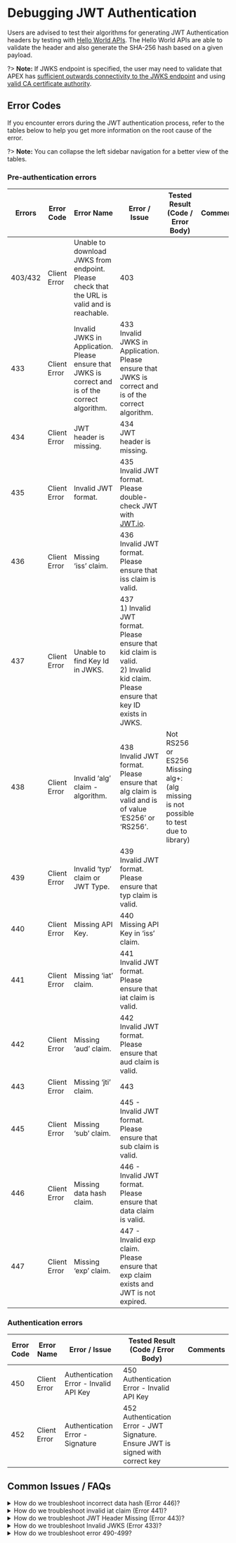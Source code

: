 # Debugging JWT Authentication

Users are advised to test their algorithms for generating JWT Authentication headers by testing with [Hello World APIs](sections/auth/jwt-hello-world.md). The Hello World APIs are able to validate the header and also generate the SHA-256 hash based on a given payload.

?> **Note:** If JWKS endpoint is specified, the user may need to validate that APEX has [sufficient outwards connectivity to the JWKS endpoint](sections/troubleshooting/network) and using [valid CA certificate authority](sections/faqs/trusted-cert-authorities).

## Error Codes

If you encounter errors during the JWT authentication process, refer to the tables below to help you get more information on the root cause of the error.

?> **Note:** You can collapse the left sidebar navigation for a better view of the tables.

### Pre-authentication errors

| Errors| Error Code | Error Name | Error / Issue | Tested Result (Code / Error Body) | Comments |
|---|---|---|---|---|---|
| 403/432 | Client Error | Unable to download JWKS from endpoint. Please check that the URL is valid and is reachable. | 403 | |
| 433 | Client Error | Invalid JWKS in Application. Please ensure that JWKS is correct and is of the correct algorithm. | 433<br>Invalid JWKS in Application. Please ensure that JWKS is correct and is of the correct algorithm. | |
| 434 | Client Error | JWT header is missing. | 434<br>JWT header is missing. | |
| 435 | Client Error | Invalid JWT format. | 435<br>Invalid JWT format. Please double-check JWT with [JWT.io](https://jwt.io/). | |
| 436 | Client Error | Missing ‘iss’ claim. | 436<br>Invalid JWT format. Please ensure that iss claim is valid. | |
| 437 | Client Error | Unable to find Key Id in JWKS. | 437<br>1) Invalid JWT format. Please ensure that kid claim is valid.<br>2) Invalid kid claim. Please ensure that key ID exists in JWKS. | |
| 438 | Client Error | Invalid ‘alg’ claim - algorithm. | 438<br>Invalid JWT format. Please ensure that alg claim is valid and is of value ‘ES256’ or ‘RS256’. | Not RS256 or ES256<br>Missing alg+: (alg missing is not possible to test due to library) |
| 439 | Client Error | Invalid ‘typ’ claim or JWT Type. | 439<br>Invalid JWT format. Please ensure that typ claim is valid. | |
| 440 | Client Error | Missing API Key. | 440<br>Missing API Key in ‘iss’ claim. | |
| 441 | Client Error | Missing ‘iat’ claim. | 441<br>Invalid JWT format. Please ensure that iat claim is valid. | |
| 442 | Client Error | Missing ‘aud’ claim. | 442<br>Invalid JWT format. Please ensure that aud claim is valid. | |
| 443 | Client Error | Missing ‘jti’ claim. | 443 | |
| 445 | Client Error | Missing ‘sub’ claim. | 445 - Invalid JWT format. Please ensure that sub claim is valid. | |
| 446 | Client Error | Missing data hash claim. | 446 - Invalid JWT format. Please ensure that data claim is valid. | |
| 447 | Client Error | Missing ‘exp’ claim. | 447 - Invalid exp claim. Please ensure that exp claim exists and JWT is not expired. | 

### Authentication errors

| Error Code | Error Name | Error / Issue | Tested Result (Code / Error Body) | Comments |
|---|---|---|---|---|
| 450 | Client Error | Authentication Error - Invalid API Key | 450 Authentication Error - Invalid API Key | |
| 452 | Client Error | Authentication Error - Signature | 452 Authentication Error - JWT Signature. Ensure JWT is signed with correct key | |

## Common Issues / FAQs

<details>
<summary>How do we troubleshoot incorrect data hash (Error 446)?</summary>

Error 446 may mean that your data hash of your body is incorrect. Ensure that your data is [formatted correctly](sections/auth/jwt-auth?#apex-standardized-json-payload) (generally without spaces and carriage returns/new lines) and do test your hash values with [Hello World APIs](sections/auth/jwt-hello-world#sha-256-generator) /helloworld/sha256 with x-apex-returncontent and seeing the return value of x-apex-hash and the content returned.

If you are using SOAP and are still having this error, do contact open a case with APEX.
</details>

<details>
<summary>How do we troubleshoot invalid iat claim (Error 441)?</summary>

This could be due to the "iat" issued at time claim, which is in the future compared to date/time of APEX.

There could be time skew at the Consumer's server/application causing it to be earlier than universal NTP servers, hence the Consumer server needs to be checked that it is synced correctly to global NTP clocks.
</details>

<details>
<summary>How do we troubleshoot JWT Header Missing (Error 443)?</summary>

The JWT header is not reaching APEX. Do register a new backend by going to this URL https://webhook.site and with the registered backend (eg. https://webhook.site/123456-1234-1234-1234-1234567890), use your application to call this. From your registered URL, you will be able to see if the header x-apex-jwt is indeed reaching the backend.
</details>

<details>
<summary>How do we troubleshoot Invalid JWKS (Error 433)?</summary>

Do check that the JWKS is formatted correct in JSON (use only double quotes, key values need to be double-quoted, curly brackets and square brackets are correct).
Also, do ensure that the JWKs have all the required keys - "x", "y", "use", "crv", "kid", "alg", "kty". Any of these omitted will cause an error.
</details>

<details>
<summary>How do we troubleshoot error 490-499?</summary>

Ensure that you are not reusing JWT tokens or using any forbidden headers. If you are still encountering issues, do open a troubleshooting case with APEX.
</details>
